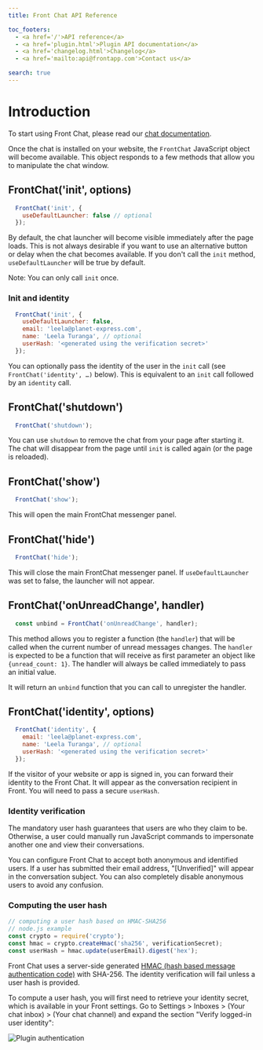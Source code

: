 ```yaml
---
title: Front Chat API Reference

toc_footers:
  - <a href='/'>API reference</a>
  - <a href='plugin.html'>Plugin API documentation</a>
  - <a href='changelog.html'>Changelog</a>
  - <a href='mailto:api@frontapp.com'>Contact us</a>

search: true
---
```


# Introduction

To start using Front Chat, please read our [chat documentation](https://community.frontapp.com/t/18kwzy/using-front-chat).

Once the chat is installed on your website, the `FrontChat` JavaScript object will become available. This object responds to a few methods that allow you to manipulate the chat window.

## FrontChat('init', options)

```javascript
  FrontChat('init', {
    useDefaultLauncher: false // optional
  });
```

By default, the chat launcher will become visible immediately after the page loads. This is not always desirable if you want to use an alternative button or delay when the chat becomes available. If you don't call the `init` method, `useDefaultLauncher` will be true by default.

Note: You can only call `init` once.

### Init and identity

```javascript
  FrontChat('init', {
    useDefaultLauncher: false,
    email: 'leela@planet-express.com',
    name: 'Leela Turanga', // optional
    userHash: '<generated using the verification secret>'
  });
```

You can optionally pass the identity of the user in the `init` call (see `FrontChat('identity', …)` below). This is equivalent to an `init` call followed by an `identity` call.

## FrontChat('shutdown')

```javascript
  FrontChat('shutdown');
```

You can use `shutdown` to remove the chat from your page after starting it. The chat will disappear from the page until `init` is called again (or the page is reloaded).

## FrontChat('show')

```javascript
  FrontChat('show');
```

This will open the main FrontChat messenger panel.

## FrontChat('hide')

```javascript
  FrontChat('hide');
```

This will close the main FrontChat messenger panel. If `useDefaultLauncher` was set to false, the launcher will not appear.

## FrontChat('onUnreadChange', handler)

```javascript
  const unbind = FrontChat('onUnreadChange', handler);
```

This method allows you to register a function (the `handler`) that will be called when the current number of unread messages changes.
The `handler` is expected to be a function that will receive as first parameter an object like `{unread_count: 1}`. The handler will always be called immediately to pass an initial value.

It will return an `unbind` function that you can call to unregister the handler.

## FrontChat('identity', options)

```javascript
  FrontChat('identity', {
    email: 'leela@planet-express.com',
    name: 'Leela Turanga', // optional
    userHash: '<generated using the verification secret>'
  });
```

If the visitor of your website or app is signed in, you can forward their identity to the Front Chat. It will appear as the conversation recipient in Front. You will need to pass a secure `userHash`.

### Identity verification

The mandatory user hash guarantees that users are who they claim to be. Otherwise, a user could manually run JavaScript commands to impersonate another one and view their conversations.

You can configure Front Chat to accept both anonymous and identified users. If a user has submitted their email address, "[Unverified]" will appear in the conversation subject. You can also completely disable anonymous users to avoid any confusion.

### Computing the user hash

```javascript
// computing a user hash based on HMAC-SHA256
// node.js example
const crypto = require('crypto');
const hmac = crypto.createHmac('sha256', verificationSecret);
const userHash = hmac.update(userEmail).digest('hex');
```

Front Chat uses a server-side generated [HMAC (hash based message authentication code)](https://en.wikipedia.org/wiki/HMAC) with SHA-256. The identity verification will fail unless a user hash is provided.

To compute a user hash, you will first need to retrieve your identity secret, which is available in your Front settings. Go to Settings > Inboxes > (Your chat inbox) > (Your chat channel) and expand the section "Verify logged-in user identity":

![Plugin authentication](chat-verified-settings.png)
